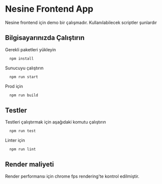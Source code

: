 
# Nesine Frontend App

Nesine frontend için demo bir çalışmadır. Kullanılabilecek scriptler şunlardır




## Bilgisayarınızda Çalıştırın


Gerekli paketleri yükleyin

```bash
  npm install
```

Sunucuyu çalıştırın

```bash
  npm run start
```

Prod için

```bash
  npm run build
```



  
## Testler

Testleri çalıştırmak için aşağıdaki komutu çalıştırın

```bash
  npm run test
```

  Linter için

```bash
  npm run lint
```

## Render maliyeti

Render performansı için chrome fps rendering'te kontrol edilmiştir.